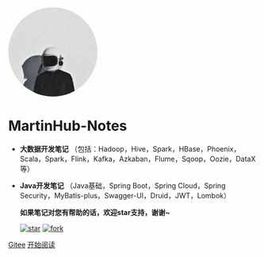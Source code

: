 <img width="180px" style="border-radius: 50%" bor src="favicon.jpg">

# MartinHub-Notes

- **大数据开发笔记** （包括：Hadoop，Hive，Spark，HBase，Phoenix，Scala，Spark，Flink，Kafka，Azkaban，Flume，Sqoop，Oozie，DataX 等）

- **Java开发笔记** （Java基础，Spring Boot，Spring Cloud，Spring Security，MyBatis-plus，Swagger-UI，Druid，JWT，Lombok）

  **如果笔记对您有帮助的话，欢迎star支持，谢谢~**

  [![star](https://gitee.com/MartinHub/MartinHub-notes/badge/star.svg?theme=dark)](https://gitee.com/MartinHub/MartinHub-notes/stargazers) [![fork](https://gitee.com/MartinHub/MartinHub-notes/badge/fork.svg?theme=dark)](https://gitee.com/MartinHub/MartinHub-notes/members)

[Gitee](https://gitee.com/MartinHub/MartinHub-notes.git) 
[开始阅读](README.md)

